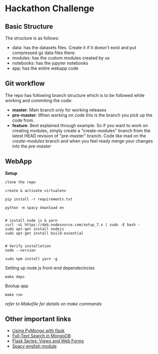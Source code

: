 # Hackathon Challenge

## Basic Structure
The structure is as follows:
* data: has the datasets files. Create it if it doesn't exist and put compressed gz data files there.
* modules: has the custom modules created by us
* notebooks: has the jupyter notebooks
* app: has the entire webapp code

## Git workflow
The repo has following branch structure which is to be followed while working and commiting the code:
* **master**: Main branch only for working releases
* **pre-master**: When working on code this is the branch you pick up the code from.
* **feature**: Best explained through example. So if you want to work on creating modules, simply create a "create-modules" branch from the latest HEAD revision of "pre-master" branch. Code like mad on the _create-modules_ branch and when you feel ready merge your changes into the _pre-master_


## WebApp

**Setup**

```
clone the repo

create & activate virtualenv

pip install -r requirements.txt

python -m spacy download en


# install node js & yarn
curl -sL https://deb.nodesource.com/setup_7.x | sudo -E bash -
sudo apt-get install nodejs
sudo apt-get install build-essential


# Verify installation
node --version

sudo npm install yarn -g
```


Setting up node js front-end dependecincies
```
make deps
```


Bootup app
```
make run
```

_refer to Makefile for details on make commands_



## Other important links
 - [Using PyMongo with flask](http://www.bogotobogo.com/python/MongoDB_PyMongo/python_MongoDB_RESTAPI_with_Flask.php)
 - [Full-Text Search in MongoDB](https://code.tutsplus.com/tutorials/full-text-search-in-mongodb--cms-24835)
 - [Flask Series: Views and Web Forms](https://damyanon.net/post/flask-series-views/)
 - [Spacy english module](https://spacy.io/usage/models)
